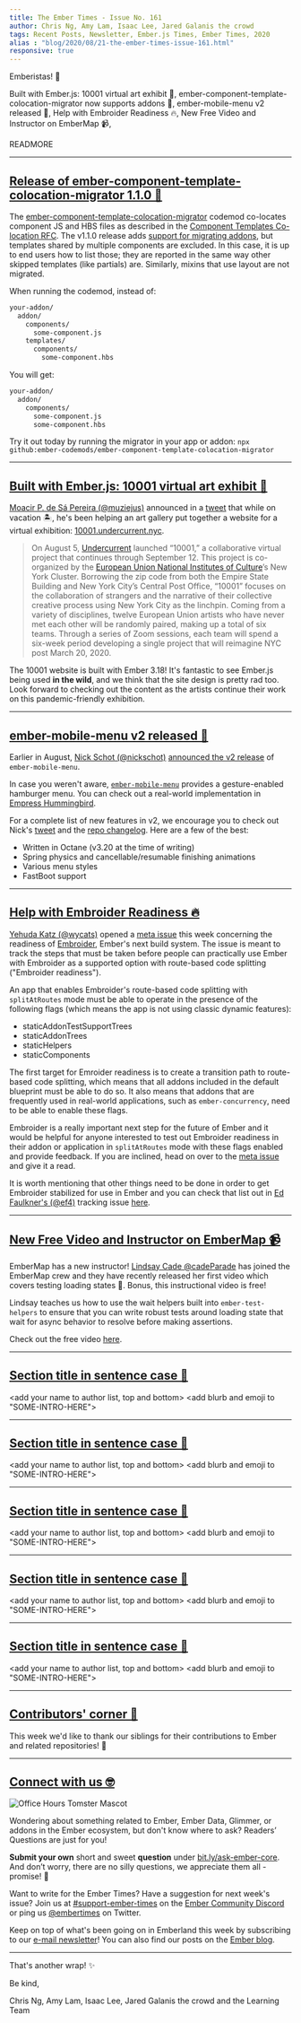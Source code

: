 ```yaml
---
title: The Ember Times - Issue No. 161
author: Chris Ng, Amy Lam, Isaac Lee, Jared Galanis the crowd
tags: Recent Posts, Newsletter, Ember.js Times, Ember Times, 2020
alias : "blog/2020/08/21-the-ember-times-issue-161.html"
responsive: true
---
```


<SAYING-HELLO-IN-YOUR-FAVORITE-LANGUAGE> Emberistas! 🐹

<SOME-INTRO-HERE-TO-KEEP-THEM-SUBSCRIBERS-READING>
Built with Ember.js: 10001 virtual art exhibit 🎨,
ember-component-template-colocation-migrator now supports addons 🎉,
ember-mobile-menu v2 released 📱,
Help with Embroider Readiness 🔥,
New Free Video and Instructor on EmberMap 📹,
  
READMORE

---

## [Release of ember-component-template-colocation-migrator 1.1.0 🎉](https://github.com/ember-codemods/ember-component-template-colocation-migrator/releases/tag/v1.1.0)

The [ember-component-template-colocation-migrator](https://github.com/ember-codemods/ember-component-template-colocation-migrator) codemod co-locates component JS and HBS files as described in the [Component Templates Co-location RFC](https://emberjs.github.io/rfcs/0481-component-templates-co-location.html). The v1.1.0 release adds [support for migrating addons](https://github.com/ember-codemods/ember-component-template-colocation-migrator/pull/14), but templates shared by multiple components are excluded. In this case, it is up to end users how to list those; they are reported in the same way other skipped templates (like partials) are. Similarly, mixins that use layout are not migrated.

When running the codemod, instead of:


```sh
your-addon/
  addon/
    components/
      some-component.js
    templates/
      components/
        some-component.hbs
```

You will get:

```sh
your-addon/
  addon/
    components/
      some-component.js
      some-component.hbs
```

Try it out today by running the migrator in your app or addon: `npx github:ember-codemods/ember-component-template-colocation-migrator`

---

## [Built with Ember.js: 10001 virtual art exhibit 🎨](https://10001.undercurrent.nyc/exhibit/teams)

[Moacir P. de Sá Pereira (@muziejus)](http://github.com/muziejus) announced in a [tweet](https://twitter.com/muziejus/status/1291818497895477248) that while on vacation 🏝, he's been helping an art gallery put together a website for a virtual exhibition: [10001.undercurrent.nyc](https://10001.undercurrent.nyc/).

> On August 5, [Undercurrent](https://undercurrent.nyc/) launched “10001,” a collaborative virtual project that continues through September 12. This project is co-organized by the [European Union National Institutes of Culture](https://eunicglobal.eu/)’s New York Cluster. Borrowing the zip code from both the Empire State Building and New York City’s Central Post Office, “10001” focuses on the collaboration of strangers and the narrative of their collective creative process using New York City as the linchpin. Coming from a variety of disciplines, twelve European Union artists who have never met each other will be randomly paired, making up a total of six teams. Through a series of Zoom sessions, each team will spend a six-week period developing a single project that will reimagine NYC post March 20, 2020.

The 10001 website is built with Ember 3.18! It's fantastic to see Ember.js being used **in the wild**, and we think that the site design is pretty rad too. Look forward to checking out the content as the artists continue their work on this pandemic-friendly exhibition. 

---

## [ember-mobile-menu v2 released 📱](https://nickschot.github.io/ember-mobile-menu/)

Earlier in August, [Nick Schot (@nickschot)](https://github.com/nickschot) [announced the v2 release](https://twitter.com/nickschot/status/1290009657373626368) of `ember-mobile-menu`.

<!-- alex ignore retext-equality -->
In case you weren't aware, [`ember-mobile-menu`](https://github.com/nickschot/ember-mobile-menu) provides a gesture-enabled hamburger menu. You can check out a real-world implementation in [Empress Hummingbird](https://empress-hummingbird.netlify.app/).

For a complete list of new features in v2, we encourage you to check out Nick's [tweet](https://twitter.com/nickschot/status/1290009657373626368) and the [repo changelog](https://github.com/nickschot/ember-mobile-menu/blob/master/CHANGELOG.md#v200-2020-08-01). Here are a few of the best:

- Written in Octane (v3.20 at the time of writing)
- Spring physics and cancellable/resumable finishing animations
- Various menu styles
- FastBoot support

---

## [Help with Embroider Readiness 🔥](https://github.com/emberjs/ember.js/issues/19099)

[Yehuda Katz (@wycats)](https://github.com/wycats) opened a [meta issue](https://github.com/emberjs/ember.js/issues/19099) this week concerning the readiness of [Embroider](https://github.com/embroider-build/embroider), Ember's next build system. The issue is meant to track the steps that must be taken before people can practically use Ember with Embroider as a supported option with route-based code splitting ("Embroider readiness").

An app that enables Embroider's route-based code splitting with `splitAtRoutes` mode must be able to operate in the presence of the following flags (which means the app is not using classic dynamic features):

- staticAddonTestSupportTrees
- staticAddonTrees
- staticHelpers
- staticComponents

The first target for Emroider readiness is to create a transition path to route-based code splitting, which means that all addons included in the default blueprint must be able to do so. It also means that addons that are frequently used in real-world applications, such as `ember-concurrency`, need to be able to enable these flags.

Embroider is a really important next step for the future of Ember and it would be helpful for anyone interested to test out Embroider readiness in their addon or application in `splitAtRoutes` mode with these flags enabled and provide feedback. If you are inclined, head on over to the [meta issue](https://github.com/emberjs/ember.js/issues/19099) and give it a read.

It is worth mentioning that other things need to be done in order to get Embroider stabilized for use in Ember and you can check that list out in [Ed Faulkner's (@ef4)](https://github.com/ef4) tracking issue [here](https://github.com/embroider-build/embroider/issues/501).

---

## [New Free Video and Instructor on EmberMap 📹](https://twitter.com/ember_map/status/1295828816011636743)

EmberMap has a new instructor! [Lindsay Cade @cadeParade](https://github.com/cadeParade) has joined the EmberMap crew and they have recently released her first video which covers testing loading states 🎉. Bonus, this instructional video is free!

Lindsay teaches us how to use the wait helpers built into `ember-test-helpers` to ensure that you can write robust tests around loading state that wait for async behavior to resolve before making assertions.

Check out the free video [here](https://embermap.com/video/testing-loading-states).

---

## [Section title in sentence case 🐹](section-url)

<change section title emoji>
<consider adding some bold to your paragraph>
<please include link to external article/repo/etc in paragraph / body text, not just header title above>

<add your name to author list, top and bottom>
<add blurb and emoji to "SOME-INTRO-HERE">

---

## [Section title in sentence case 🐹](section-url)

<change section title emoji>
<consider adding some bold to your paragraph>
<please include link to external article/repo/etc in paragraph / body text, not just header title above>

<add your name to author list, top and bottom>
<add blurb and emoji to "SOME-INTRO-HERE">

---

## [Section title in sentence case 🐹](section-url)

<change section title emoji>
<consider adding some bold to your paragraph>
<please include link to external article/repo/etc in paragraph / body text, not just header title above>

<add your name to author list, top and bottom>
<add blurb and emoji to "SOME-INTRO-HERE">

---

## [Section title in sentence case 🐹](section-url)

<change section title emoji>
<consider adding some bold to your paragraph>
<please include link to external article/repo/etc in paragraph / body text, not just header title above>

<add your name to author list, top and bottom>
<add blurb and emoji to "SOME-INTRO-HERE">

---

## [Section title in sentence case 🐹](section-url)

<change section title emoji>
<consider adding some bold to your paragraph>
<please include link to external article/repo/etc in paragraph / body text, not just header title above>

<add your name to author list, top and bottom>
<add blurb and emoji to "SOME-INTRO-HERE">

---

## [Contributors' corner 👏](https://guides.emberjs.com/release/contributing/repositories/)

<p>This week we'd like to thank our siblings for their contributions to Ember and related repositories! 💖</p>

---

## [Connect with us 🤓](https://docs.google.com/forms/d/e/1FAIpQLScqu7Lw_9cIkRtAiXKitgkAo4xX_pV1pdCfMJgIr6Py1V-9Og/viewform)

<div class="blog-row">
  <img class="float-right small transparent padded" alt="Office Hours Tomster Mascot" title="Readers' Questions" src="/images/tomsters/officehours.png" />

  <p>Wondering about something related to Ember, Ember Data, Glimmer, or addons in the Ember ecosystem, but don't know where to ask? Readers’ Questions are just for you!</p>

  <p><strong>Submit your own</strong> short and sweet <strong>question</strong> under <a href="https://bit.ly/ask-ember-core" target="rq">bit.ly/ask-ember-core</a>. And don’t worry, there are no silly questions, we appreciate them all - promise! 🤞</p>

  <p>Want to write for the Ember Times? Have a suggestion for next week's issue? Join us at <a href="https://discordapp.com/channels/480462759797063690/485450546887786506">#support-ember-times</a> on the <a href="https://discordapp.com/invite/zT3asNS">Ember Community Discord</a> or ping us <a href="https://twitter.com/embertimes">@embertimes</a> on Twitter.</p>

  <p>Keep on top of what's been going on in Emberland this week by subscribing to our <a href="https://the-emberjs-times.ongoodbits.com/">e-mail newsletter</a>! You can also find our posts on the <a href="https://emberjs.com/blog/tags/newsletter.html">Ember blog</a>.</p>
</div>

---

That's another wrap! ✨

Be kind,


Chris Ng, Amy Lam, Isaac Lee, Jared Galanis the crowd and the Learning Team
